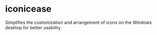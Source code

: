 # iconicease
 Simplifies the customization and arrangement of icons on the Windows desktop for better usability
